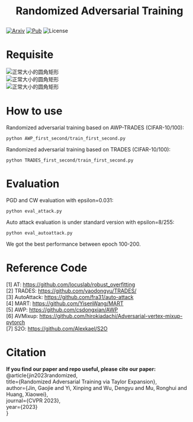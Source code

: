 # <p align="center">Randomized Adversarial Training</p>
[![Arxiv](https://img.shields.io/badge/Arxiv-2303.10653-red.svg)](https://arxiv.org/abs/2303.10653)
[![Pub](https://img.shields.io/badge/Pub-CVPR'23-blue.svg)](https://arxiv.org/abs/2303.10653)
![License](https://img.shields.io/badge/license-MIT-yellow)

# Requisite
![正常大小的圆角矩形](https://img.shields.io/badge/Python-3.6+-green.svg)  
![正常大小的圆角矩形](https://img.shields.io/badge/Pytorch-1.8.1+cu111-green.svg)  
![正常大小的圆角矩形](https://img.shields.io/badge/Torchvision-0.9.0+cu111-green.svg)  

# How to use
Randomized adversarial training based on AWP-TRADES (CIFAR-10/100):   
````
python AWP_first_second/train_first_second.py
````
Randomized adversarial training based on TRADES (CIFAR-10/100):  
````
python TRADES_first_second/train_first_second.py
````

# Evaluation
PGD and CW evaluation with epsilon=0.031:   
````
python eval_attack.py
````
Auto attack evaluation is under standard version with epsilon=8/255:    
````
python eval_autoattack.py
````
We got the best performance between epoch 100-200.  

# Reference Code
[1] AT: https://github.com/locuslab/robust_overfitting  
[2] TRADES: https://github.com/yaodongyu/TRADES/  
[3] AutoAttack: https://github.com/fra31/auto-attack  
[4] MART: https://github.com/YisenWang/MART  
[5] AWP: https://github.com/csdongxian/AWP  
[6] AVMixup: https://github.com/hirokiadachi/Adversarial-vertex-mixup-pytorch  
[7] S2O: https://github.com/Alexkael/S2O

# Citation
**If you find our paper and repo useful, please cite our paper:**  
@article{jin2023randomized,  
  title={Randomized Adversarial Training via Taylor Expansion},  
  author={Jin, Gaojie and Yi, Xinping and Wu, Dengyu and Mu, Ronghui and Huang, Xiaowei},  
  journal={CVPR 2023},  
  year={2023}  
}
